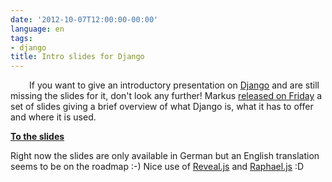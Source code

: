 ```yaml
---
date: '2012-10-07T12:00:00-00:00'
language: en
tags:
- django
title: Intro slides for Django
---
```



<img src="/media/2012/slides-welcome.png" style="float: left; margin: 0 20px 10px 10px" alt="" />If you want to give an introductory presentation on [Django](http://djangoproject.com) and are still missing the slides for it, don't look any further! Markus [released on Friday](https://plus.google.com/u/0/101035329957602288456/posts/84rVWGj2Bmr) a set of slides giving a brief overview of what Django is, what it has to offer and where it is used.

**[To the slides](https://bitbucket.org/keimlink/django-introduction)**

Right now the slides are only available in German but an English translation seems to be on the roadmap :-) Nice use of [Reveal.js](https://github.com/hakimel/reveal.js/) and [Raphael.js](http://raphaeljs.com/) :D